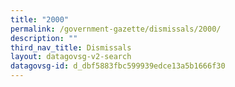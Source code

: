 ```yaml
---
title: "2000"
permalink: /government-gazette/dismissals/2000/
description: ""
third_nav_title: Dismissals
layout: datagovsg-v2-search
datagovsg-id: d_dbf5883fbc599939edce13a5b1666f30
---
```

